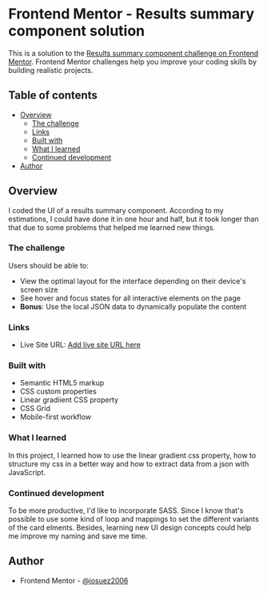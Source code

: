 # Frontend Mentor - Results summary component solution

This is a solution to the [Results summary component challenge on Frontend Mentor](https://www.frontendmentor.io/challenges/results-summary-component-CE_K6s0maV). Frontend Mentor challenges help you improve your coding skills by building realistic projects. 

## Table of contents

- [Overview](#overview)
  - [The challenge](#the-challenge)
  - [Links](#links)
  - [Built with](#built-with)
  - [What I learned](#what-i-learned)
  - [Continued development](#continued-development)
- [Author](#author)


## Overview

I coded the UI of a results summary component. According to my estimations, I could have done it in one hour and half, but it took longer than that due to some problems that helped me learned new things.

### The challenge

Users should be able to:

- View the optimal layout for the interface depending on their device's screen size
- See hover and focus states for all interactive elements on the page
- **Bonus**: Use the local JSON data to dynamically populate the content

### Links

- Live Site URL: [Add live site URL here](https://your-live-site-url.com)

### Built with

- Semantic HTML5 markup
- CSS custom properties
- Linear gradiient CSS property
- CSS Grid
- Mobile-first workflow

### What I learned

In this project, I learned how to use the linear gradient css property, how to structure my css in a better way and how to extract data from a json with JavaScript.

### Continued development

To be more productive, I'd like to incorporate SASS. Since I know that's possible to use some kind of loop and mappings to set the different variants of the card elments. Besides, learning new UI design concepts could help me improve my naming and save me time.

## Author

- Frontend Mentor - [@josuez2006](https://www.frontendmentor.io/profile/josuez2006)